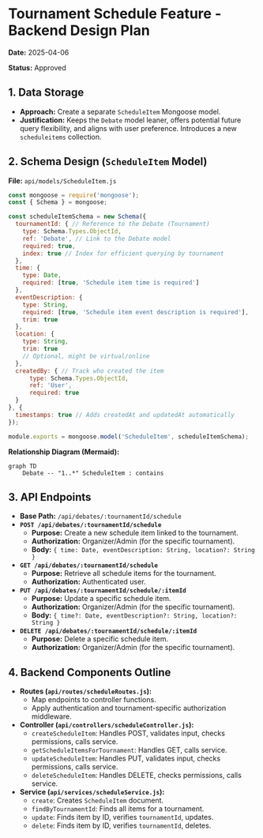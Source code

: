 # Tournament Schedule Feature - Backend Design Plan

**Date:** 2025-04-06

**Status:** Approved

## 1. Data Storage

*   **Approach:** Create a separate `ScheduleItem` Mongoose model.
*   **Justification:** Keeps the `Debate` model leaner, offers potential future query flexibility, and aligns with user preference. Introduces a new `scheduleitems` collection.

## 2. Schema Design (`ScheduleItem` Model)

**File:** `api/models/ScheduleItem.js`

```javascript
const mongoose = require('mongoose');
const { Schema } = mongoose;

const scheduleItemSchema = new Schema({
  tournamentId: { // Reference to the Debate (Tournament)
    type: Schema.Types.ObjectId,
    ref: 'Debate', // Link to the Debate model
    required: true,
    index: true // Index for efficient querying by tournament
  },
  time: {
    type: Date,
    required: [true, 'Schedule item time is required']
  },
  eventDescription: {
    type: String,
    required: [true, 'Schedule item event description is required'],
    trim: true
  },
  location: {
    type: String,
    trim: true
    // Optional, might be virtual/online
  },
  createdBy: { // Track who created the item
      type: Schema.Types.ObjectId,
      ref: 'User',
      required: true
  }
}, {
  timestamps: true // Adds createdAt and updatedAt automatically
});

module.exports = mongoose.model('ScheduleItem', scheduleItemSchema);
```

**Relationship Diagram (Mermaid):**

```mermaid
graph TD
    Debate -- "1..*" ScheduleItem : contains
```

## 3. API Endpoints

*   **Base Path:** `/api/debates/:tournamentId/schedule`
*   **`POST /api/debates/:tournamentId/schedule`**
    *   **Purpose:** Create a new schedule item linked to the tournament.
    *   **Authorization:** Organizer/Admin (for the specific tournament).
    *   **Body:** `{ time: Date, eventDescription: String, location?: String }`
*   **`GET /api/debates/:tournamentId/schedule`**
    *   **Purpose:** Retrieve all schedule items for the tournament.
    *   **Authorization:** Authenticated user.
*   **`PUT /api/debates/:tournamentId/schedule/:itemId`**
    *   **Purpose:** Update a specific schedule item.
    *   **Authorization:** Organizer/Admin (for the specific tournament).
    *   **Body:** `{ time?: Date, eventDescription?: String, location?: String }`
*   **`DELETE /api/debates/:tournamentId/schedule/:itemId`**
    *   **Purpose:** Delete a specific schedule item.
    *   **Authorization:** Organizer/Admin (for the specific tournament).

## 4. Backend Components Outline

*   **Routes (`api/routes/scheduleRoutes.js`):**
    *   Map endpoints to controller functions.
    *   Apply authentication and tournament-specific authorization middleware.
*   **Controller (`api/controllers/scheduleController.js`):**
    *   `createScheduleItem`: Handles POST, validates input, checks permissions, calls service.
    *   `getScheduleItemsForTournament`: Handles GET, calls service.
    *   `updateScheduleItem`: Handles PUT, validates input, checks permissions, calls service.
    *   `deleteScheduleItem`: Handles DELETE, checks permissions, calls service.
*   **Service (`api/services/scheduleService.js`):**
    *   `create`: Creates `ScheduleItem` document.
    *   `findByTournamentId`: Finds all items for a tournament.
    *   `update`: Finds item by ID, verifies `tournamentId`, updates.
    *   `delete`: Finds item by ID, verifies `tournamentId`, deletes.